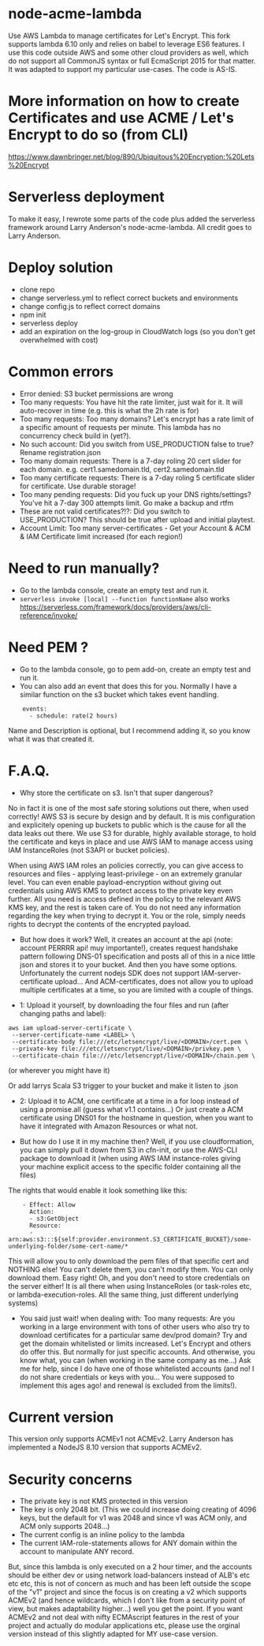 # node-acme-lambda
Use AWS Lambda to manage certificates for Let's Encrypt. This fork supports lambda 6.10 only and relies on babel to leverage ES6 features. I use this code outside AWS and some other cloud providers as well, which do not support all CommonJS syntax or full EcmaScript 2015 for that matter. It was adapted to support my particular use-cases. The code is AS-IS.

# More information on how to create Certificates and use ACME / Let's Encrypt to do so (from CLI)
https://www.dawnbringer.net/blog/890/Ubiquitous%20Encryption:%20Lets%20Encrypt

# Serverless deployment

To make it easy, I rewrote some parts of the code plus added the serverless framework around Larry Anderson's node-acme-lambda.
All credit goes to Larry Anderson.

# Deploy solution
- clone repo
- change serverless.yml to reflect correct buckets and environments
- change config.js to reflect correct domains
- npm init
- serverless deploy
- add an expiration on the log-group in CloudWatch logs (so you don't get overwhelmed with cost)

# Common errors
- Error denied: S3 bucket permissions are wrong
- Too many requests: You have hit the rate limiter, just wait for it. It will auto-recover in time (e.g. this is what the 2h rate is for)
- Too many requests: Too many domains? Let's encrypt has a rate limit of a specific amount of requests per minute. This lambda has no concurrency check build in (yet?).
- No such account: Did you switch from USE_PRODUCTION false to true? Rename registration.json
- Too many domain requests: There is a 7-day roling 20 cert slider for each domain. e.g. cert1.samedomain.tld, cert2.samedomain.tld 
- Too many certificate requests: There is a 7-day roling 5 certificate slider for certificate. Use durable storage!
- Too many pending requests: Did you fuck up your DNS rights/settings? You've hit a 7-day 300 attempts limit. Go make a backup and rtfm
- These are not valid certificates?!?: Did you switch to USE_PRODUCTION? This should be true after upload and initial playtest.
- Account Limit: Too many server-certificates - Get your Account & ACM & IAM Certificate limit increased (for each region!)

# Need to run manually?
- Go to the lambda console, create an empty test and run it. 
- ``serverless invoke [local] --function functionName`` also works https://serverless.com/framework/docs/providers/aws/cli-reference/invoke/

# Need PEM ?
- Go to the lambda console, go to pem add-on, create an empty test and run it.
- You can also add an event that does this for you. Normally I have a similar function on the s3 bucket which takes event handling.

```
    events:
      - schedule: rate(2 hours)
```
Name and Description is optional, but I recommend adding it, so you know what it was that created it.

# F.A.Q.
- Why store the certificate on s3. Isn't that super dangerous?

No in fact it is one of the most safe storing solutions out there, when used correctly! AWS S3 is secure by design and by default. It is mis configuration and explicitely opening up buckets to public which is the cause for all the data leaks out there. We use S3 for durable, highly available storage, to hold the certificate and keys in place and use AWS IAM to manage access using IAM InstanceRoles (not S3API or bucket policies). 

When using AWS IAM roles an policies correctly, you can give access to resources and files - applying least-privilege - on an extremely granular level. You can even enable payload-encryption without giving out credentials using AWS KMS to protect access to the private key even further. All you need is access defined in the policy to the relevant AWS KMS key, and the rest is taken care of. You do not need any information regarding the key when trying to decrypt it. You or the role, simply needs rights to decrypt the contents of the encrypted payload.

- But how does it work?
Well, it creates an account at the api (note: account PERRRR api! muy importante!), creates request handshake pattern following DNS-01 specification and posts all of this in a nice little json and stores it to your bucket. And then you have some options. Unfortunately the current nodejs SDK does not support IAM-server-certificate upload... And ACM-certificates, does not allow you to upload multiple certificates at a time, so you are limited with a couple of things.

 - 1: Upload it yourself, by downloading the four files and run (after changing paths and label):

```
aws iam upload-server-certificate \
 --server-certificate-name <LABEL> \
 --certificate-body file:///etc/letsencrypt/live/<DOMAIN>/cert.pem \
 --private-key file:///etc/letsencrypt/live/<DOMAIN>/privkey.pem \
 --certificate-chain file:///etc/letsencrypt/live/<DOMAIN>/chain.pem \
```

(or wherever you might have it)

Or add larrys Scala S3 trigger to your bucket and make it listen to .json

 - 2: Upload it to ACM, one certificate at a time in a for loop instead of using a promise.all (guess what v1.1 contains...) Or just create a ACM certificate using DNS01 for the hostname in question, when you want to have it integrated with Amazon Resources or what not.
 
- But how do I use it in my machine then?
Well, if you use cloudformation, you can simply pull it down from S3 in cfn-init, or use the AWS-CLI package to download it (when using AWS IAM instance-roles giving your machine explicit access to the specific folder containing all the files)

The rights that would enable it look something like this:
```
    - Effect: Allow
      Action:
      - s3:GetObject
      Resource:
      - arn:aws:s3:::${self:provider.environment.S3_CERTIFICATE_BUCKET}/some-underlying-folder/some-cert-name/*
```
This will allow you to only download the pem files of that specific cert and NOTHING else! You can't delete them, you can't modify them. You can only download them. Easy right! Oh, and you don't need to store credentials on the server either! It is all there when using InstanceRoles (or task-roles etc, or lambda-execution-roles. All the same thing, just different underlying systems)

- You said just wait! when dealing with: Too many requests: 
Are you working in a large environment with tons of other users who also try to download certificates for a particular same dev/prod domain? Try and get the domain whitelisted or limits increased. Let's Encrypt and others do offer this. But normally for just specific accounts. And otherwise, you know what, you can (when working in the same company as me...) Ask me for help, since I do have one of those whitelisted accounts (and no! I do not share credentials or keys with you... You were supposed to implement this ages ago! and renewal is excluded from the limits!).

# Current version
This version only supports ACMEv1 not ACMEv2. Larry Anderson has implemented a NodeJS 8.10 version that supports ACMEv2. 

# Security concerns
- The private key is not KMS protected in this version
- The key is only 2048 bit. (This we could increase doing creating of 4096 keys, but the default for v1 was 2048 and since v1 was ACM only, and ACM only supports 2048...)
- The current config is an inline policy to the lambda
- The current IAM-role-statements allows for ANY domain within the account to manipulate ANY record.

But, since this lambda is only executed on a 2 hour timer, and the accounts should be either dev or using network load-balancers instead of ALB's etc etc etc, this is not of concern as much and has been left outside the scope of the "v1" project and since the focus is on creating a v2 which supports ACMEv2 (and hence wildcards, which I don't like from a security point of view, but makes adaptability higher...) well you get the point. If you want ACMEv2 and not deal with nifty ECMAscript features in the rest of your project and actually do modular applications etc, please use the orginal version instead of this slightly adapted for MY use-case version.
